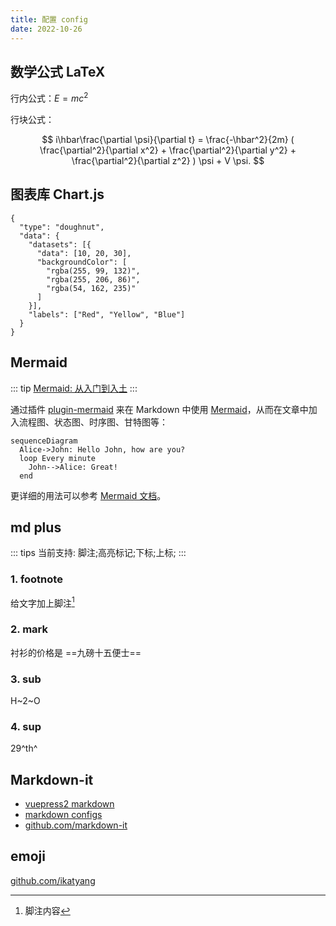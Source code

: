 ```yaml
---
title: 配置 config
date: 2022-10-26
---
```


## 数学公式 LaTeX

行内公式：$E = mc^2$

行块公式：

$$
i\hbar\frac{\partial \psi}{\partial t} = \frac{-\hbar^2}{2m} ( \frac{\partial^2}{\partial x^2} + \frac{\partial^2}{\partial y^2} + \frac{\partial^2}{\partial z^2} ) \psi + V \psi.
$$

## 图表库 Chart.js

```chart
{
  "type": "doughnut",
  "data": {
    "datasets": [{
      "data": [10, 20, 30],
      "backgroundColor": [
        "rgba(255, 99, 132)",
        "rgba(255, 206, 86)",
        "rgba(54, 162, 235)"
      ]
    }],
    "labels": ["Red", "Yellow", "Blue"]
  }
}
```

## Mermaid

::: tip
[Mermaid: 从入门到入土](https://zhuanlan.zhihu.com/p/355997933)
:::

通过插件 [plugin-mermaid](https://v2-vuepress-theme-gungnir.vercel.app/zh/docs/plugins/mermaid.html#%E9%85%8D%E7%BD%AE%E9%A1%B9) 来在 Markdown 中使用 [Mermaid](https://mermaid-js.github.io/mermaid/#/)，从而在文章中加入流程图、状态图、时序图、甘特图等：

```mermaid
sequenceDiagram
  Alice->John: Hello John, how are you?
  loop Every minute
    John-->Alice: Great!
  end
```

更详细的用法可以参考 [Mermaid 文档](https://mermaid-js.github.io/)。

## md plus

::: tips
当前支持: 脚注;高亮标记;下标;上标;
:::

### 1. footnote

给文字加上脚注[^1]

[^1]: 脚注内容

### 2. mark

衬衫的价格是 ==九磅十五便士==

### 3. sub

H~2~O

### 4. sup

29^th^

## Markdown-it

- [vuepress2 markdown](https://v2.vuepress.vuejs.org/zh/guide/markdown.html#%E4%BB%A3%E7%A0%81%E5%9D%97)
- [markdown configs](https://v2.vuepress.vuejs.org/zh/reference/config.html#markdown-code)
- [github.com/markdown-it](https://github.com/markdown-it/markdown-it#init-with-presets-and-options)

## emoji

[github.com/ikatyang](https://github.com/ikatyang/emoji-cheat-sheet/blob/master/README.md#table-of-contents)
